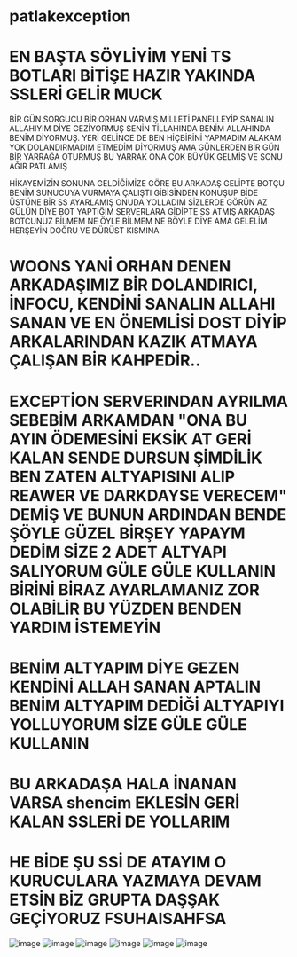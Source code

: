 
# patlakexception
# EN BAŞTA SÖYLİYİM YENİ TS BOTLARI BİTİŞE HAZIR YAKINDA SSLERİ GELİR MUCK

BİR GÜN SORGUCU BİR ORHAN VARMIŞ MİLLETİ PANELLEYİP SANALIN ALLAHIYIM DİYE GEZİYORMUŞ SENİN TİLLAHINDA BENİM ALLAHINDA BENİM DİYORMUŞ.
YERİ GELİNCE DE BEN HİÇBİRİNİ YAPMADIM ALAKAM YOK DOLANDIRMADIM ETMEDİM DİYORMUŞ 
AMA GÜNLERDEN BİR GÜN BİR YARRAĞA OTURMUŞ
BU YARRAK ONA ÇOK BÜYÜK GELMİŞ VE SONU AĞIR PATLAMIŞ



HİKAYEMİZİN SONUNA GELDİĞİMİZE GÖRE BU ARKADAŞ GELİPTE BOTÇU BENİM SUNUCUYA VURMAYA ÇALIŞTI GİBİSİNDEN KONUŞUP BİDE ÜSTÜNE BİR SS AYARLAMIŞ ONUDA YOLLADIM SİZLERDE GÖRÜN AZ GÜLÜN DİYE BOT YAPTIĞIM SERVERLARA GİDİPTE SS ATMIŞ ARKADAŞ BOTCUNUZ BİLMEM NE ÖYLE BİLMEM NE BÖYLE DİYE AMA GELELİM HERŞEYİN DOĞRU VE DÜRÜST KISMINA 

# WOONS YANİ ORHAN DENEN ARKADAŞIMIZ BİR DOLANDIRICI, İNFOCU, KENDİNİ SANALIN ALLAHI SANAN VE EN ÖNEMLİSİ DOST DİYİP ARKALARINDAN KAZIK ATMAYA ÇALIŞAN BİR KAHPEDİR..

# EXCEPTİON SERVERINDAN AYRILMA SEBEBİM ARKAMDAN "ONA BU AYIN ÖDEMESİNİ EKSİK AT GERİ KALAN SENDE DURSUN ŞİMDİLİK BEN ZATEN ALTYAPISINI ALIP REAWER VE DARKDAYSE VERECEM" DEMİŞ VE BUNUN ARDINDAN BENDE ŞÖYLE GÜZEL BİRŞEY YAPAYM DEDİM SİZE 2 ADET ALTYAPI SALIYORUM GÜLE GÜLE KULLANIN BİRİNİ BİRAZ AYARLAMANIZ ZOR OLABİLİR BU YÜZDEN BENDEN YARDIM İSTEMEYİN 

# BENİM ALTYAPIM DİYE GEZEN KENDİNİ ALLAH SANAN APTALIN BENİM ALTYAPIM DEDİĞİ ALTYAPIYI YOLLUYORUM SİZE GÜLE GÜLE KULLANIN 


# BU ARKADAŞA HALA İNANAN VARSA shencim EKLESİN GERİ KALAN SSLERİ DE YOLLARIM
# HE BİDE ŞU SSİ DE ATAYIM O KURUCULARA YAZMAYA DEVAM ETSİN BİZ GRUPTA DAŞŞAK GEÇİYORUZ FSUHAISAHFSA


![image](https://github.com/user-attachments/assets/067174c7-aee1-4ede-8ac1-8bad0b8ffa5d)
![image](https://github.com/user-attachments/assets/45fc0cc3-0dce-43ca-aa72-5f9c40eb6b75)
![image](https://github.com/user-attachments/assets/8f8b842a-bcfa-458f-8ad9-3cd5238e018e)
![image](https://github.com/user-attachments/assets/75fb332c-d0de-4bb3-bcbc-99590b86f95c)
![image](https://github.com/user-attachments/assets/21a14d15-c752-477a-bb3a-fa436891b782)
![image](https://github.com/user-attachments/assets/d0a8c099-c3e1-4c9d-9622-1db2e71ee27d)
